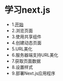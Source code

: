 # 学习next.js

- 1.[开始](./1-getting-started/README.md)
- 2.浏览页面
- 3.使用共享组件
- 4.创建动态页面
- 5.URL美化
- 6.服务器端支持URL美化
- 7.获取页面数据
- 8.设置样式
- 9.部署Next.js应用程序